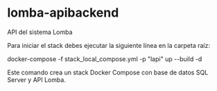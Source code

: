 # lomba-apibackend
API del sistema Lomba

Para iniciar el stack debes ejecutar la siguiente línea en la carpeta raíz:

docker-compose -f stack_local_compose.yml -p "lapi" up --build -d

Este comando crea un stack Docker Compose con base de datos SQL Server y API Lomba. 